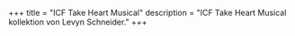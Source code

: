 +++
title = "ICF Take Heart Musical"
description = "ICF Take Heart Musical kollektion von Levyn Schneider."
+++